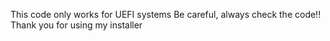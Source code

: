 This code only works for UEFI systems
Be careful, always check the code!!
Thank you for using my installer
